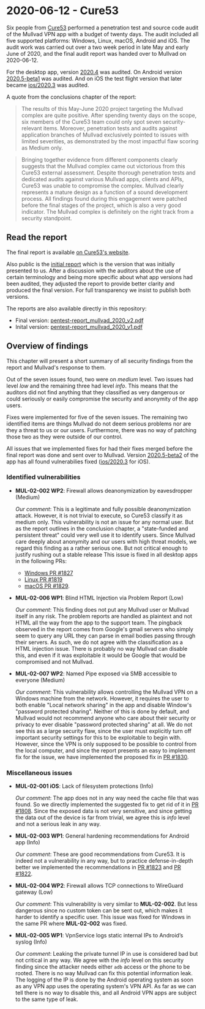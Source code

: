 # 2020-06-12 - Cure53

Six people from [Cure53](https://cure53.de/) performed a penetration test and source code audit
of the Mullvad VPN app with a budget of twenty days. The audit included all five supported
platforms: Windows, Linux, macOS, Android and iOS. The audit work was carried out over a two
week period in late May and early June of 2020, and the final audit report was handed
over to Mullvad on 2020-06-12.

For the desktop app, version [2020.4] was audited. On Android version [2020.5-beta1]
was audited. And on iOS the test flight version that later became [ios/2020.3]
was audited.

A quote from the conclusions chapter of the report:

> The results of this May-June 2020 project targeting the Mullvad complex are quite
positive. After spending twenty days on the scope, six members of the Cure53 team
could only spot seven security-relevant items. Moreover, penetration tests and audits
against application branches of Mullvad exclusively pointed to issues with limited
severities, as demonstrated by the most impactful flaw scoring as Medium only.

> Bringing together evidence from different components clearly suggests that the Mullvad
complex came out victorious from this Cure53 external assessment. Despite thorough
penetration tests and dedicated audits against various Mullvad apps, clients and APIs,
Cure53 was unable to compromise the complex. Mullvad clearly represents a mature
design as a function of a sound development process. All findings found during this
engagement were patched before the final stages of the project, which is also a very
good indicator. The Mullvad complex is definitely on the right track from a security
standpoint.

## Read the report

The final report is available [on Cure53's website](https://cure53.de/pentest-report_mullvad_2020_v2.pdf).

Also public is the [initial report](https://cure53.de/pentest-report_mullvad_2020_v1.pdf) which is the
version that was initially presented to us. After a discussion with the auditors about the use of
certain terminology and being more specific about what app versions had been audited,
they adjusted the report to provide better clarity and produced the final version.
For full transparency we insist to publish both versions.

The reports are also available directly in this repository:
* Final version: [pentest-report_mullvad_2020_v2.pdf](./pentest-report_mullvad_2020_v2.pdf)
* Inital version: [pentest-report_mullvad_2020_v1.pdf](./pentest-report_mullvad_2020_v1.pdf)

## Overview of findings

This chapter will present a short summary of all security findings from the report and
Mullvad's response to them.

Out of the seven issues found, two were on *medium* level. Two issues had level *low*
and the remaining three had level *info*. This means that the auditors did not find anything
that they classified as very dangerous or could seriously or easily compromise
the security and anonymity of the app users.

Fixes were implemented for five of the seven issues. The remaining two
identified items are things Mullvad do not deem serious problems nor are they a threat
to us or our users. Furthermore, there was no way of patching those two as they
were outside of our control.

All issues that we implemented fixes for had their fixes merged before the final report
was done and sent over to Mullvad. Version [2020.5-beta2] of the app has all found
vulnerabilies fixed ([ios/2020.3] for iOS).

### Identified vulnerabilities

* __MUL-02-002 WP2__: Firewall allows deanonymization by eavesdropper (Medium)

  _Our comment_: This is a legitimate and fully possible deanonymization attack. However, it is
  not trivial to execute, so Cure53 classify it as medium only. This vulnerability is not
  an issue for any normal user. But as the report outlines in the conclusion chapter, a
  "state-funded and persistent threat" could very well use it to identify users. Since Mullvad
  care deeply about anonymity and our users with high threat models, we regard this finding
  as a rather serious one. But not critical enough to justify rushing out a stable release
  This issue is fixed in all desktop apps in the following PRs:
  * [Windows PR #1827](https://github.com/mullvad/mullvadvpn-app/pull/1827)
  * [Linux PR #1819](https://github.com/mullvad/mullvadvpn-app/pull/1819)
  * [macOS PR #1829](https://github.com/mullvad/mullvadvpn-app/pull/1829).

* __MUL-02-006 WP1__: Blind HTML Injection via Problem Report (Low)

  _Our comment_: This finding does not put any Mullvad user or Mullvad itself in any risk.
  The problem reports are handled as plaintext and not HTML all the way from the app to the
  support team. The pingback observed in the report comes from Google's gmail servers
  who simply seem to query any URL they can parse in email bodies passing through their servers.
  As such, we do not agree with the classification as a HTML injection issue.
  There is probably no way Mullvad can disable this, and even if it was exploitable it would be
  Google that would be compromised and not Mullvad.

* __MUL-02-007 WP2__: Named Pipe exposed via SMB accessible to everyone (Medium)

  _Our comment_: This vulnerability allows controlling the Mullvad VPN on a Windows machine
  from the network. However, it requires the user to both enable "Local network sharing" in
  the app and disable Window's "password protected sharing". Neither of this is done by default,
  and Mullvad would not recommend anyone who care about their security or privacy to ever disable
  "password protected sharing" at all. We do not see this as a large security flaw, since the user
  must explicitly turn off important security settings for this to be exploitable to begin with.
  However, since the VPN is only supposed to be possible to control from the local computer,
  and since the report presents an easy to implement fix for the issue, we have implemented the
  proposed fix in [PR #1830](https://github.com/mullvad/mullvadvpn-app/pull/1830).

### Miscellaneous issues

* __MUL-02-001 iOS__: Lack of filesystem protections (Info)

  _Our comment_: The app does not in any way need the cache file that was found. So we directly
  implemented the suggested fix to get rid of it in
  [PR #1808](https://github.com/mullvad/mullvadvpn-app/pull/1808).
  Since the exposed data is not very sensitive,
  and since getting the data out of the device is far from trivial, we agree this is *info*
  level and not a serious leak in any way.

* __MUL-02-003 WP1__: General hardening recommendations for Android app (Info)

  _Our comment_: These are good recommendations from Cure53. It is indeed not a vulnerability
  in any way, but to practice defense-in-depth better we implemented the recommendations in
  [PR #1823](https://github.com/mullvad/mullvadvpn-app/pull/1823) and
  [PR #1822](https://github.com/mullvad/mullvadvpn-app/pull/1822).

* __MUL-02-004 WP2__: Firewall allows TCP connections to WireGuard gateway (Low)

  _Our comment_: This vulnerability is very similar to __MUL-02-002__. But less dangerous
  since no custom token can be sent out, which makes it harder to identify a specific
  user. This issue was fixed for Windows in the same PR where __MUL-02-002__ was fixed.

* __MUL-02-005 WP1__: VpnService logs static internal IPs to Android’s syslog (Info)

  _Our comment_: Leaking the private tunnel IP in use is considered bad but not critical
  in any way. We agree with the *info* level on this security finding since the attacker
  needs either `adb` access or the phone to be rooted. There is no way Mullvad can fix
  this potential information leak. The logging of the IP is done by the Android operating
  system as soon as any VPN app uses the operating system's VPN API. As far as we can tell
  there is no way to disable this, and all Android VPN apps are subject to the same type
  of leak.

[2020.4]: ../CHANGELOG.md#20204---2020-05-12
[2020.5-beta1]: ../CHANGELOG.md#20205-beta1---2020-05-18
[ios/2020.3]: ../ios/CHANGELOG.md#20203---2020-06-12
[2020.5-beta2]: ../CHANGELOG.md#20205-beta2---2020-06-16
